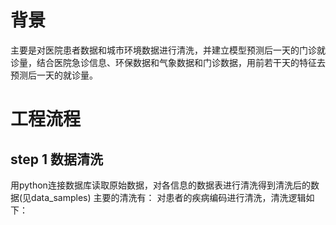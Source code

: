# 背景
主要是对医院患者数据和城市环境数据进行清洗，并建立模型预测后一天的门诊就诊量，结合医院急诊信息、环保数据和气象数据和门诊数据，用前若干天的特征去预测后一天的就诊量。
# 工程流程
## step 1 数据清洗
用python连接数据库读取原始数据，对各信息的数据表进行清洗得到清洗后的数据(见data_samples)
主要的清洗有：
对患者的疾病编码进行清洗，清洗逻辑如下：

